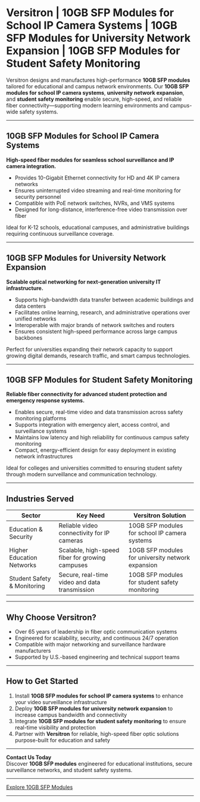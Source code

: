 # Versitron | 10GB SFP Modules for School IP Camera Systems | 10GB SFP Modules for University Network Expansion | 10GB SFP Modules for Student Safety Monitoring

Versitron designs and manufactures high-performance **10GB SFP modules** tailored for educational and campus network environments. Our **10GB SFP modules for school IP camera systems**, **university network expansion**, and **student safety monitoring** enable secure, high-speed, and reliable fiber connectivity—supporting modern learning environments and campus-wide safety systems.

---

## 10GB SFP Modules for School IP Camera Systems

**High-speed fiber modules for seamless school surveillance and IP camera integration.**

- Provides 10-Gigabit Ethernet connectivity for HD and 4K IP camera networks  
- Ensures uninterrupted video streaming and real-time monitoring for security personnel  
- Compatible with PoE network switches, NVRs, and VMS systems  
- Designed for long-distance, interference-free video transmission over fiber  

Ideal for K-12 schools, educational campuses, and administrative buildings requiring continuous surveillance coverage.

---

## 10GB SFP Modules for University Network Expansion

**Scalable optical networking for next-generation university IT infrastructure.**

- Supports high-bandwidth data transfer between academic buildings and data centers  
- Facilitates online learning, research, and administrative operations over unified networks  
- Interoperable with major brands of network switches and routers  
- Ensures consistent high-speed performance across large campus backbones  

Perfect for universities expanding their network capacity to support growing digital demands, research traffic, and smart campus technologies.

---

## 10GB SFP Modules for Student Safety Monitoring

**Reliable fiber connectivity for advanced student protection and emergency response systems.**

- Enables secure, real-time video and data transmission across safety monitoring platforms  
- Supports integration with emergency alert, access control, and surveillance systems  
- Maintains low latency and high reliability for continuous campus safety monitoring  
- Compact, energy-efficient design for easy deployment in existing network infrastructures  

Ideal for colleges and universities committed to ensuring student safety through modern surveillance and communication technology.

---

## Industries Served

| Sector                      | Key Need                                            | Versitron Solution                                     |
|------------------------------|----------------------------------------------------|--------------------------------------------------------|
| Education & Security         | Reliable video connectivity for IP cameras         | 10GB SFP modules for school IP camera systems          |
| Higher Education Networks    | Scalable, high-speed fiber for growing campuses    | 10GB SFP modules for university network expansion      |
| Student Safety & Monitoring  | Secure, real-time video and data transmission      | 10GB SFP modules for student safety monitoring         |

---

## Why Choose Versitron?

- Over 65 years of leadership in fiber optic communication systems  
- Engineered for scalability, security, and continuous 24/7 operation  
- Compatible with major networking and surveillance hardware manufacturers  
- Supported by U.S.-based engineering and technical support teams  

---

## How to Get Started

1. Install **10GB SFP modules for school IP camera systems** to enhance your video surveillance infrastructure  
2. Deploy **10GB SFP modules for university network expansion** to increase campus bandwidth and connectivity  
3. Integrate **10GB SFP modules for student safety monitoring** to ensure real-time visibility and protection  
4. Partner with **Versitron** for reliable, high-speed fiber optic solutions purpose-built for education and safety  

---

**Contact Us Today**  
Discover **10GB SFP modules** engineered for educational institutions, secure surveillance networks, and student safety systems.  

---

[Explore 10GB SFP Modules](https://www.versitron.com/collections/10gb-sfp-modules)

---
